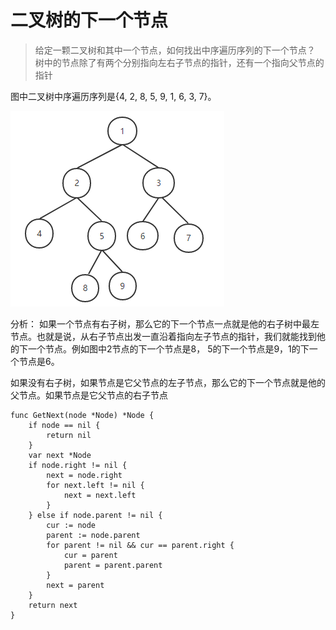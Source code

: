 # 二叉树的下一个节点

> 给定一颗二叉树和其中一个节点，如何找出中序遍历序列的下一个节点？
> 树中的节点除了有两个分别指向左右子节点的指针，还有一个指向父节点的指针

图中二叉树中序遍历序列是{4, 2, 8, 5, 9, 1, 6, 3, 7}。

![tu](../img/7.png)


分析：
如果一个节点有右子树，那么它的下一个节点一点就是他的右子树中最左节点。也就是说，从右子节点出发一直沿着指向左子节点的指针，我们就能找到他的下一个节点。例如图中2节点的下一个节点是8， 5的下一个节点是9，1的下一个节点是6。

如果没有右子树，如果节点是它父节点的左子节点，那么它的下一个节点就是他的父节点。如果节点是它父节点的右子节点

```golang
func GetNext(node *Node) *Node {
	if node == nil {
		return nil
	}
	var next *Node
	if node.right != nil {
		next = node.right
		for next.left != nil {
			next = next.left
		}
	} else if node.parent != nil {
		cur := node
		parent := node.parent
		for parent != nil && cur == parent.right {
			cur = parent
			parent = parent.parent
		}
		next = parent
	}
	return next
}
```